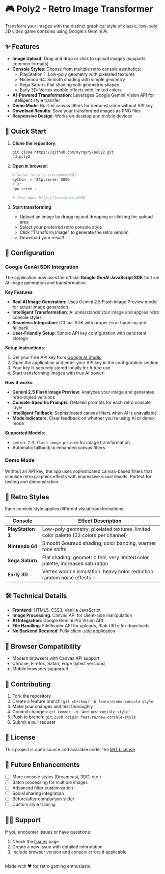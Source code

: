 # 🎮 Poly2 - Retro Image Transformer

Transform your images with the distinct graphical style of classic, low-poly 3D video game consoles using Google's Gemini AI.

## ✨ Features

- **Image Upload**: Drag and drop or click to upload images (supports common formats)
- **Console Styles**: Choose from multiple retro console aesthetics:
  - PlayStation 1: Low-poly geometry with pixelated textures
  - Nintendo 64: Smooth shading with simple geometry
  - Sega Saturn: Flat shading with geometric shapes
  - Early 3D: Vertex wobble effects with limited colors
- **AI-Powered Transformation**: Leverages Google Gemini Vision API for intelligent style transfer
- **Demo Mode**: Built-in canvas filters for demonstration without API key
- **Download Results**: Save your transformed images as PNG files
- **Responsive Design**: Works on desktop and mobile devices

## 🚀 Quick Start

1. **Clone the repository**:
   ```bash
   git clone https://github.com/myrqyry/poly2.git
   cd poly2
   ```

2. **Open in browser**:
   ```bash
   # Serve locally (recommended)
   python -m http.server 8000
   # or
   npx serve .
   
   # Then open http://localhost:8000
   ```

3. **Start transforming**:
   - Upload an image by dragging and dropping or clicking the upload area
   - Select your preferred retro console style
   - Click "Transform Image" to generate the retro version
   - Download your result!

## 🔧 Configuration

### Google GenAI SDK Integration

The application now uses the official **Google GenAI JavaScript SDK** for true AI image generation and transformation:

**Key Features**:
- **Real AI Image Generation**: Uses Gemini 2.5 Flash Image Preview model for actual image generation
- **Intelligent Transformation**: AI understands your image and applies retro console styles
- **Seamless Integration**: Official SDK with proper error handling and fallback
- **User-Friendly Setup**: Simple API key configuration with persistent storage

**Setup Instructions**:

1. Get your free API key from [Google AI Studio](https://aistudio.google.com/apikey)
2. Open the application and enter your API key in the configuration section
3. Your key is securely stored locally for future use
4. Start transforming images with true AI power!

**How it works**:
- **Gemini 2.5 Flash Image Preview**: Analyzes your image and generates retro-styled versions
- **Console-Specific Prompts**: Detailed prompts for each retro console style
- **Intelligent Fallback**: Sophisticated canvas filters when AI is unavailable
- **Mode Indicators**: Clear feedback on whether you're using AI or demo mode

**Supported Models**:
- `gemini-2.5-flash-image-preview` for image transformation
- Automatic fallback to enhanced canvas filters

### Demo Mode

Without an API key, the app uses sophisticated canvas-based filters that simulate retro graphics effects with impressive visual results. Perfect for testing and demonstration.

## 🎨 Retro Styles

Each console style applies different visual transformations:

| Console | Effect Description |
|---------|------------------|
| **PlayStation 1** | Low-poly geometry, pixelated textures, limited color palette (32 colors per channel) |
| **Nintendo 64** | Smooth Gouraud shading, color banding, warmer tone shifts |
| **Sega Saturn** | Flat shading, geometric feel, very limited color palette, increased saturation |
| **Early 3D** | Vertex wobble simulation, heavy color reduction, random noise effects |

## 🛠️ Technical Details

- **Frontend**: HTML5, CSS3, Vanilla JavaScript
- **Image Processing**: Canvas API for client-side manipulation
- **AI Integration**: Google Gemini Pro Vision API
- **File Handling**: FileReader API for uploads, Blob URLs for downloads
- **No Backend Required**: Fully client-side application

## 📱 Browser Compatibility

- Modern browsers with Canvas API support
- Chrome, Firefox, Safari, Edge (latest versions)
- Mobile browsers supported

## 🤝 Contributing

1. Fork the repository
2. Create a feature branch: `git checkout -b feature/new-console-style`
3. Make your changes and test thoroughly
4. Commit changes: `git commit -m 'Add new console style'`
5. Push to branch: `git push origin feature/new-console-style`
6. Submit a pull request

## 📄 License

This project is open source and available under the [MIT License](LICENSE).

## 🔮 Future Enhancements

- [ ] More console styles (Dreamcast, 3DO, etc.)
- [ ] Batch processing for multiple images
- [ ] Advanced filter customization
- [ ] Social sharing integration
- [ ] Before/after comparison slider
- [ ] Custom style training

## 🙋‍♂️ Support

If you encounter issues or have questions:
1. Check the [Issues](https://github.com/myrqyry/poly2/issues) page
2. Create a new issue with detailed information
3. Include browser version and console errors if applicable

---

Made with ❤️ for retro gaming enthusiasts